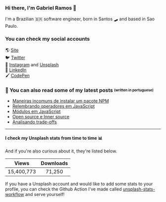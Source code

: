 ### Hi there, I'm Gabriel Ramos 👋
I'm a Brazilian 🇧🇷 software engineer, born in Santos 🛹 and based in Sao Paulo.

### You can check my social accounts
🌎 [Site](http://gabrieluizramos.com.br/) <br>
🐦 [Twitter](https://twitter.com/gabrieluizramos) <br>
📸 [Instagram](https://www.instagram.com/gabrieluizramos/) and [Unsplash](https://unsplash.com/@gabrieluizramos) <br>
💼 [LinkedIn](https://www.linkedin.com/in/gabrieluizramos/) <br>
🖌 [CodePen](https://codepen.io/gabrieluizramos/) <br>

### 📖 You can also read some of my latest posts <sub><sup>(written in portuguese)</sup></sub>
<!-- BLOG:START -->
- [Maneiras incomuns de instalar um pacote NPM](https://gabrieluizramos.com.br/maneiras-incomuns-de-instalar-um-pacote-npm)
- [Relembrando operadores em JavaScript](https://gabrieluizramos.com.br/relembrando-operadores-em-javascript)
- [Módulos em JavaScript](https://gabrieluizramos.com.br/modulos-em-javascript)
- [Open source e Inner source](https://gabrieluizramos.com.br/open-source-e-inner-source)
- [Analisando trade-offs](https://gabrieluizramos.com.br/analisando-trade-offs)
<!-- BLOG:END -->

---

#### I check my Unsplash stats from time to time 📊
And if you're also curious about it, they're listed below.
<!-- UNSPLASH-STATS:START -->
| **Views**         | **Downloads**        |
|:-----------------:|:--------------------:|
|15,400,773   | 71,250 |
<!-- UNSPLASH-STATS:END -->

If you have a Unsplash account and would like to add some stats to your profile, you can check the Github Action I've made called [unsplash-stats-workflow](https://github.com/gabrieluizramos/unsplash-stats-workflow) and serve yourself!